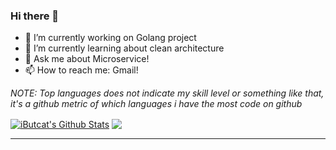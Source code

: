 ### Hi there 👋

- 🔭 I’m currently working on Golang project
- 🌱 I’m currently learning about clean architecture
- 💬 Ask me about Microservice!
- 📫 How to reach me: Gmail!

_NOTE: Top languages does not indicate my skill level or something like that, it's a github metric of which languages i have the most code on github_

<a href="https://github.com/iButcat">
<img align="center" alt="iButcat's Github Stats" src="https://github-readme-stats.codestackr.vercel.app/api?username=iButcat&show_icons=true&hide_border=true&count_private=true&include_all_commits=true&theme=radical" /></a>
<a href="https://github.com/iButcat">
  <img align="center" src="https://github-readme-stats. api/top-langs/?username=iButcat&layout=compact&theme=radical" />
</a>

---

<!--
**iButcat/iButcat** is a ✨ _special_ ✨ repository because its `README.md` (this file) appears on your GitHub profile.

Here are some ideas to get you started:

- 🔭 I’m currently working on ...
- 🌱 I’m currently learning ...
- 👯 I’m looking to collaborate on ...
- 🤔 I’m looking for help with ...
- 💬 Ask me about ...
- 📫 How to reach me: ...
- 😄 Pronouns: ...
- ⚡ Fun fact: ...
-->
